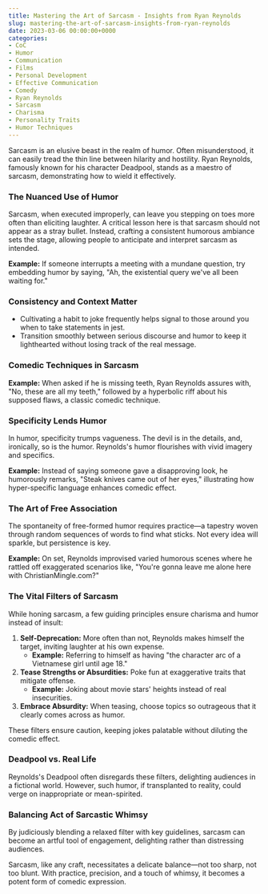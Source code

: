 ```yaml
---
title: Mastering the Art of Sarcasm - Insights from Ryan Reynolds
slug: mastering-the-art-of-sarcasm-insights-from-ryan-reynolds
date: 2023-03-06 00:00:00+0000
categories:
- CoC
- Humor
- Communication
- Films
- Personal Development
- Effective Communication
- Comedy
- Ryan Reynolds
- Sarcasm
- Charisma
- Personality Traits
- Humor Techniques
---
```


Sarcasm is an elusive beast in the realm of humor. Often misunderstood, it can easily tread the thin line between hilarity and hostility. Ryan Reynolds, famously known for his character Deadpool, stands as a maestro of sarcasm, demonstrating how to wield it effectively.

### The Nuanced Use of Humor

Sarcasm, when executed improperly, can leave you stepping on toes more often than eliciting laughter. A critical lesson here is that sarcasm should not appear as a stray bullet. Instead, crafting a consistent humorous ambiance sets the stage, allowing people to anticipate and interpret sarcasm as intended.

**Example:** If someone interrupts a meeting with a mundane question, try embedding humor by saying, "Ah, the existential query we've all been waiting for."

### Consistency and Context Matter

- Cultivating a habit to joke frequently helps signal to those around you when to take statements in jest.
- Transition smoothly between serious discourse and humor to keep it lighthearted without losing track of the real message.

### Comedic Techniques in Sarcasm

**Example:** When asked if he is missing teeth, Ryan Reynolds assures with, "No, these are all my teeth," followed by a hyperbolic riff about his supposed flaws, a classic comedic technique.

### Specificity Lends Humor

In humor, specificity trumps vagueness. The devil is in the details, and, ironically, so is the humor. Reynolds's humor flourishes with vivid imagery and specifics.

**Example:** Instead of saying someone gave a disapproving look, he humorously remarks, "Steak knives came out of her eyes," illustrating how hyper-specific language enhances comedic effect.

### The Art of Free Association

The spontaneity of free-formed humor requires practice—a tapestry woven through random sequences of words to find what sticks. Not every idea will sparkle, but persistence is key.

**Example:** On set, Reynolds improvised varied humorous scenes where he rattled off exaggerated scenarios like, "You're gonna leave me alone here with ChristianMingle.com?"

### The Vital Filters of Sarcasm

While honing sarcasm, a few guiding principles ensure charisma and humor instead of insult:

1. **Self-Deprecation:** More often than not, Reynolds makes himself the target, inviting laughter at his own expense.
   - **Example:** Referring to himself as having "the character arc of a Vietnamese girl until age 18."
2. **Tease Strengths or Absurdities:** Poke fun at exaggerative traits that mitigate offense.
   - **Example:** Joking about movie stars' heights instead of real insecurities.
3. **Embrace Absurdity:** When teasing, choose topics so outrageous that it clearly comes across as humor.

These filters ensure caution, keeping jokes palatable without diluting the comedic effect.

### Deadpool vs. Real Life

Reynolds's Deadpool often disregards these filters, delighting audiences in a fictional world. However, such humor, if transplanted to reality, could verge on inappropriate or mean-spirited.

### Balancing Act of Sarcastic Whimsy

By judiciously blending a relaxed filter with key guidelines, sarcasm can become an artful tool of engagement, delighting rather than distressing audiences.

Sarcasm, like any craft, necessitates a delicate balance—not too sharp, not too blunt. With practice, precision, and a touch of whimsy, it becomes a potent form of comedic expression.
